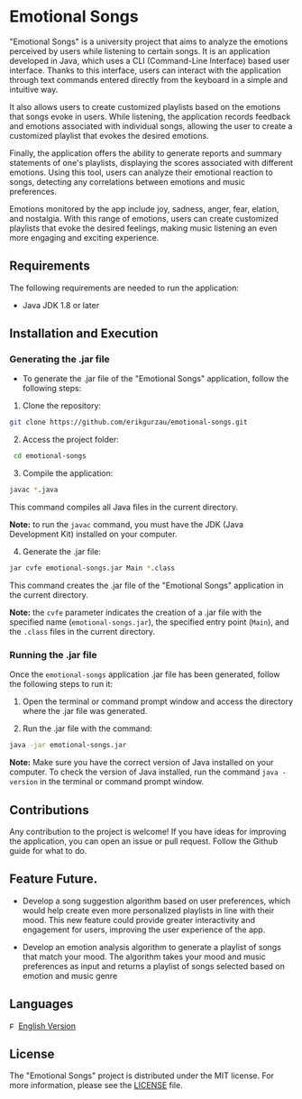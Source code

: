 # Emotional Songs

"Emotional Songs" is a university project that aims to analyze the emotions perceived by users while listening to certain songs. 
It is an application developed in Java, which uses a CLI (Command-Line Interface) based user interface. 
Thanks to this interface, users can interact with the application through text commands entered directly from the keyboard in a simple and intuitive way. 

It also allows users to create customized playlists based on the emotions that songs evoke in users. While listening, the application records feedback and emotions associated with individual songs, allowing the user to create a customized playlist that evokes the desired emotions.

Finally, the application offers the ability to generate reports and summary statements of one's playlists, displaying the scores associated with different emotions. Using this tool, users can analyze their emotional reaction to songs, detecting any correlations between emotions and music preferences.

Emotions monitored by the app include joy, sadness, anger, fear, elation, and nostalgia. With this range of emotions, users can create customized playlists that evoke the desired feelings, making music listening an even more engaging and exciting experience.


## Requirements

The following requirements are needed to run the application:

- Java JDK 1.8 or later


## Installation and Execution

### Generating the .jar file

- To generate the .jar file of the "Emotional Songs" application, follow the following steps:

1. Clone the repository:
  ```sh
  git clone https://github.com/erikgurzau/emotional-songs.git
  ```
  
2. Access the project folder:
```sh
 cd emotional-songs
```

3. Compile the application:
```sh
javac *.java
```
This command compiles all Java files in the current directory.

**Note:** to run the `javac` command, you must have the JDK (Java Development Kit) installed on your computer.

4. Generate the .jar file:
```sh
jar cvfe emotional-songs.jar Main *.class
```
This command creates the .jar file of the "Emotional Songs" application in the current directory.

**Note:** the `cvfe` parameter indicates the creation of a .jar file with the specified name (`emotional-songs.jar`), the specified entry point (`Main`), and the `.class` files in the current directory.

### Running the .jar file

Once the `emotional-songs` application .jar file has been generated, follow the following steps to run it:

1. Open the terminal or command prompt window and access the directory where the .jar file was generated.

2. Run the .jar file with the command:
```sh
java -jar emotional-songs.jar
```
**Note:** Make sure you have the correct version of Java installed on your computer. To check the version of Java installed, run the command `java -version` in the terminal or command prompt window.


## Contributions

Any contribution to the project is welcome! If you have ideas for improving the application, you can open an issue or pull request. Follow the Github guide for what to do.


## Feature Future.

- Develop a song suggestion algorithm based on user preferences, which would help create even more personalized playlists in line with their mood. This new feature could provide greater interactivity and engagement for users, improving the user experience of the app. 

- Develop an emotion analysis algorithm to generate a playlist of songs that match your mood. The algorithm takes your mood and music preferences as input and returns a playlist of songs selected based on emotion and music genre


## Languages

<p align="left">
  <img src="https://upload.wikimedia.org/wikipedia/en/a/ae/Flag_of_the_United_Kingdom.svg" height="12px" alt="English Flag">
  <a href="https://github.com/erikgurzau/emotional-songs/blob/main/lan/README-EN.md">English Version</a>
</p>


## License

The "Emotional Songs" project is distributed under the MIT license. For more information, please see the [LICENSE](LICENSE) file.
